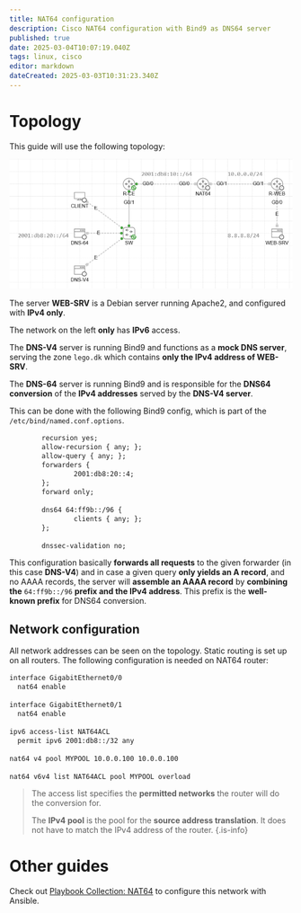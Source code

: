 ```yaml
---
title: NAT64 configuration
description: Cisco NAT64 configuration with Bind9 as DNS64 server
published: true
date: 2025-03-04T10:07:19.040Z
tags: linux, cisco
editor: markdown
dateCreated: 2025-03-03T10:31:23.340Z
---
```


# Topology

This guide will use the following topology:

![nat64-topology.png](/nat64-topology.png)

The server **WEB-SRV** is a Debian server running Apache2, and configured with **IPv4 only**.

The network on the left **only** has **IPv6** access.

The **DNS-V4** server is running Bind9 and functions as a **mock DNS server**, serving the zone `lego.dk` which contains **only the IPv4 address of WEB-SRV**.

The **DNS-64** server is running Bind9 and is responsible for the **DNS64 conversion** of the **IPv4 addresses** served by the **DNS-V4 server**.

This can be done with the following Bind9 config, which is part of the `/etc/bind/named.conf.options`.

```
        recursion yes;
        allow-recursion { any; };
        allow-query { any; };
        forwarders {
                2001:db8:20::4;
        };
        forward only;

        dns64 64:ff9b::/96 {
                clients { any; };
        };
        
        dnssec-validation no;
```

This configuration basically **forwards all requests** to the given forwarder (in this case **DNS-V4**) and in case a given query **only yields an A record**, and no AAAA records, the server will **assemble an AAAA record** by **combining the** `64:ff9b::/96` **prefix and the IPv4 address**. This prefix is the **well-known prefix** for DNS64 conversion.

## Network configuration

All network addresses can be seen on the topology. Static routing is set up on all routers. The following configuration is needed on NAT64 router:

```
interface GigabitEthernet0/0
  nat64 enable

interface GigabitEthernet0/1
  nat64 enable

ipv6 access-list NAT64ACL
  permit ipv6 2001:db8::/32 any

nat64 v4 pool MYPOOL 10.0.0.100 10.0.0.100

nat64 v6v4 list NAT64ACL pool MYPOOL overload
```

> The access list specifies the **permitted networks** the router will do the conversion for.
>
> The **IPv4 pool** is the pool for the **source address translation**. It does not have to match the IPv4 address of the router.
{.is-info}

# Other guides

Check out [Playbook Collection: NAT64](/ansible/playbook/cisco/nat64) to configure this network with Ansible.